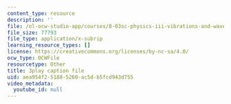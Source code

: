 ```yaml
---
content_type: resource
description: ''
file: /ol-ocw-studio-app/courses/8-03sc-physics-iii-vibrations-and-waves-fall-2016/aea954f251885260ac5db5fcd943d755_TjxR7lAwWhI.vtt
file_size: 77793
file_type: application/x-subrip
learning_resource_types: []
license: https://creativecommons.org/licenses/by-nc-sa/4.0/
ocw_type: OCWFile
resourcetype: Other
title: 3play caption file
uid: aea954f2-5188-5260-ac5d-b5fcd943d755
video_metadata:
  youtube_id: null
---
```

